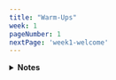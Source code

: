 ```yaml
---
title: "Warm-Ups"
week: 1
pageNumber: 1
nextPage: 'week1-welcome'
---
```


<details>
<summary><b>Notes</b></summary

- Warming up is one of the most important parts of working out. It prevents injury by increasing your muscle temperature, which makes them more flexible hence less prone to injury. This ensures you will be able to work out for many years to come.

- It increases your heart rate, which increases blood flow thus delivering more oxygen and nutrients to your muscles - making them ready for exercise!

- It also increases the production of synovial fluid which lubricates your joints. This reduces friction and allows smoother movements

- A good warm-up will improve muscle contractility, allowing you to generate more force and power during your workout, leading to better workout performance and overall gains

- You can see I include warming up your rotator cuffs in every upper-body day. This is because, in my mind, they're the most important bodypart to warm-up to ensure shoulder injuries are prevented

- Your rotator cuff is a group of muslces and tendons in your shoulders that allow your shoulders to rotate and is fundamental for nearly all upper body exercises - healthy shoulders are so important for a long and prosperous gym career as they're used in nearly every single upper-body exercise

- ENSURE YOU'RE WARMING UP BEFORE EVERY SINGLE WORKOUT and please follow the tutorial videos provided! 

<details>
<summary><b>Arms</b></summary>

Rotator Cuffs:

<figure class="video_container">
  <video controls={true}>
    <source src="https://github.com/jakebayliss/jpfitness/assets/101162903/2eee275c-1fc1-4994-936d-cb06dc9bf643" type="video/mp4">
  </video>
</figure>

- Use 1kg or 2kg dumbbells and lock your elbows as if you're at the top of a bicep curl (as in the video)

- Rotate your arms outwards and bring back to centre, repeating for 10-15 reps until your shoulders feel nice and warm

- Then, as in the video, hold your arms in-line with your shoudlers and rotate the dumbbells forward for 10-15 reps 

Arm Circles:

<figure class="video_container">
  <video controls={true}>
    <source src="https://github.com/jakebayliss/jpfitness/assets/101162903/146a0e02-e370-4273-bd41-1b3fc8af2cde" type="video/mp4">
  </video>
</figure>

- Straighten your arm then swing it in circles for 10-15 reps on each side going forward, then another 10-15 going backwards

Overheads:

<figure class="video_container">
  <video controls={true}>
    <source src="https://github.com/jakebayliss/jpfitness/assets/101162903/2b932401-05e8-4839-9422-e0d0f61f30a6" type="video/mp4">
  </video>
</figure>

- Hold one arm above your head then grab the elbow of that arm with your opposite hand 

- Pull down and hold for 15-30 seconds, repeat on other side

Arm Bar Stretch:

<figure class="video_container">
  <video controls={true}>
    <source src="https://github.com/jakebayliss/jpfitness/assets/101162903/9960695f-2feb-4afe-b4a8-8a1ed553af11" type="video/mp4">
  </video>
</figure>

- Cross one arm in front of your chest and hold it there with your other arm for 30 seconds, repeat on other side

</details>

<details>
<summary><b>Chest & Back</b></summary>

Rotator Cuffs:

<figure class="video_container">
  <video controls={true}>
    <source src="https://github.com/jakebayliss/jpfitness/assets/101162903/2eee275c-1fc1-4994-936d-cb06dc9bf643" type="video/mp4">
  </video>
</figure>

- Use 1kg or 2kg dumbbells and lock your elbows as if you're at the top of a bicep curl (as in the video)

- Rotate your arms outwards and bring back to centre, repeating for 10-15 reps until your shoulders feel nice and warm

- Then, as in the video, hold your arms in-line with your shoudlers and rotate the dumbbells forward for 10-15 reps 

Seated Chest & Back:

<figure class="video_container">
  <video controls={true}>
    <source src="https://github.com/jakebayliss/jpfitness/assets/101162903/58f36346-90a0-4e5b-81c3-f8ee697a63e1" type="video/mp4">
  </video>
</figure>

- Sit on your knees and grab the back of your head with one arm 

- Turn your body in that direction, opening up the chest and warming up the back, hold at the top and repeat 10 times on each side

Warm Up SS: 
<figure class="video_container">
  <video controls={true}>
    <source src="https://github.com/jakebayliss/jpfitness/assets/101162903/e388a763-62b6-42ef-9964-7855b33bfd7e" type="video/mp4">
  </video>
</figure>

- Start with knee push-ups 

- Then move in to lying on your stomach with feet and hands off the ground, extend arms out in front of you and pull back

- As your arms come by your head lift your head and arch your back

- Do minimum 12 reps for a good warm up

</details>

<details>
<summary><b>Legs</b></summary>

Hamstring & Quad Stretch:

<figure class="video_container">
  <video controls={true}>
    <source src="https://github.com/jakebayliss/jpfitness/assets/101162903/7cf222cd-a6d0-4064-ab95-7ea19b2e33d2" type="video/mp4">
  </video>
</figure>

- Legs shoulder width apart and hold them straight, then lean over and touch (or try touch) your toes, hold at the bottom and repeat as many times as you need

- Standard quad stretch, balance on one leg and pull other leg so your foot's touching your bum

Freeweight Squats:

<figure class="video_container">
  <video controls={true}>
    <source src="https://github.com/jakebayliss/jpfitness/assets/101162903/2a49d3fe-67c5-43cc-ab3a-845dad1264db" type="video/mp4">
  </video>
</figure>

- Feet shoulder width apart, sit back into the squat and keep back in neutral position

- 10 reps minimum

Spiderman Stretch:

<figure class="video_container">
  <video controls={true}>
    <source src="https://github.com/jakebayliss/jpfitness/assets/101162903/3b7bdbdf-6a38-4ea6-bc9d-dcd89300f131" type="video/mp4">
  </video>
</figure>

- Start in plank, bring one foot up by your head, extend arm on the same side up towards the sky and rotate your torso 

- Repeat on the other side, 10 reps total (or as many as you think you need for a good warm-up!)

</details>

<details>
<summary><b>Shoulders</b></summary>

Rotator Cuffs:

<figure class="video_container">
  <video controls={true}>
    <source src="https://github.com/jakebayliss/jpfitness/assets/101162903/2eee275c-1fc1-4994-936d-cb06dc9bf643" type="video/mp4">
  </video>
</figure>

- Use 1kg or 2kg dumbbells and lock your elbows as if you're at the top of a bicep curl (as in the video)

- Rotate your arms outwards and bring back to centre, repeating for 10-15 reps until your shoulders feel nice and warm

- Then, as in the video, hold your arms in-line with your shoudlers and rotate the dumbbells forward for 10-15 reps 

Shoulder Circles:

<figure class="video_container">
  <video controls={true}>
    <source src="https://github.com/jakebayliss/jpfitness/assets/101162903/18fb6fb6-de7d-4758-bd96-4fa324fd8a00" type="video/mp4">
  </video>
</figure>

- Very similar to arm circles but hold your shoulders and rotate more outwards rather than in a straight line

- Best explanation is to just copy the video

Arm Circles:

<figure class="video_container">
  <video controls={true}>
    <source src="https://github.com/jakebayliss/jpfitness/assets/101162903/146a0e02-e370-4273-bd41-1b3fc8af2cde" type="video/mp4">
  </video>
</figure>

- Straighten your arm then swing it in circles for 10-15 reps on each side going forward, then another 10-15 going backwards

Bear Hugs:

<figure class="video_container">
  <video controls={true}>
    <source src="https://github.com/jakebayliss/jpfitness/assets/101162903/e6f29557-1c51-4cb4-bafb-573d09e6a47d" type="video/mp4">
  </video>
</figure>

- Simple loosening stretch, wobble your arms around and then cross them (like a bear hug), hold for a few seconds and repeat by switching arms

- Do as many reps as you need! 

</details>
